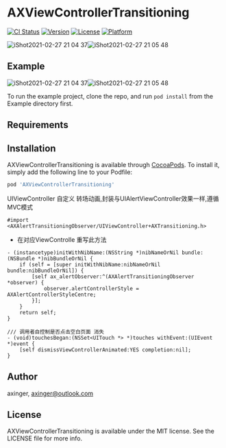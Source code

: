 # AXViewControllerTransitioning

[![CI Status](https://img.shields.io/travis/axinger/AXViewControllerTransitioning.svg?style=flat)](https://travis-ci.org/axinger/AXViewControllerTransitioning)
[![Version](https://img.shields.io/cocoapods/v/AXViewControllerTransitioning.svg?style=flat)](https://cocoapods.org/pods/AXViewControllerTransitioning)
[![License](https://img.shields.io/cocoapods/l/AXViewControllerTransitioning.svg?style=flat)](https://cocoapods.org/pods/AXViewControllerTransitioning)
[![Platform](https://img.shields.io/cocoapods/p/AXViewControllerTransitioning.svg?style=flat)](https://cocoapods.org/pods/AXViewControllerTransitioning)

![iShot2021-02-27 21 04 37](https://user-images.githubusercontent.com/18339649/109388024-9d117680-793f-11eb-988a-7fced3d3242d.gif)![iShot2021-02-27 21 05 48](https://user-images.githubusercontent.com/18339649/109388029-a0a4fd80-793f-11eb-8386-245690c1461a.gif)

## Example
![iShot2021-02-27 21 04 37](https://user-images.githubusercontent.com/18339649/109388024-9d117680-793f-11eb-988a-7fced3d3242d.gif)![iShot2021-02-27 21 05 48](https://user-images.githubusercontent.com/18339649/109388029-a0a4fd80-793f-11eb-8386-245690c1461a.gif)

To run the example project, clone the repo, and run `pod install` from the Example directory first.

## Requirements

## Installation

AXViewControllerTransitioning is available through [CocoaPods](https://cocoapods.org). To install
it, simply add the following line to your Podfile:

```ruby
pod 'AXViewControllerTransitioning'
```
UIViewController 自定义 转场动画,封装与UIAlertViewController效果一样,遵循MVC模式
```
#import <AXAlertTransitioningObserver/UIViewController+AXTransitioning.h>
```
- 在对应ViewControlle 重写此方法
```
- (instancetype)initWithNibName:(NSString *)nibNameOrNil bundle:(NSBundle *)nibBundleOrNil {
    if (self = [super initWithNibName:nibNameOrNil bundle:nibBundleOrNil]) {
        [self ax_alertObserver:^(AXAlertTransitioningObserver *observer) {
            observer.alertControllerStyle = AXAlertControllerStyleCentre;
        }];
    }
    return self;
}
```
```
/// 调用者自控制是否点击空白页面 消失
- (void)touchesBegan:(NSSet<UITouch *> *)touches withEvent:(UIEvent *)event {
    [self dismissViewControllerAnimated:YES completion:nil];
}
```
## Author

axinger, axinger@outlook.com

## License

AXViewControllerTransitioning is available under the MIT license. See the LICENSE file for more info.
